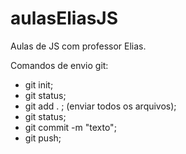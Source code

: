 # aulasEliasJS
Aulas de JS com professor Elias.

Comandos de envio git:

- git init;
- git status;
- git add . ; (enviar todos os arquivos);
- git status;
- git commit -m "texto";
- git push;



